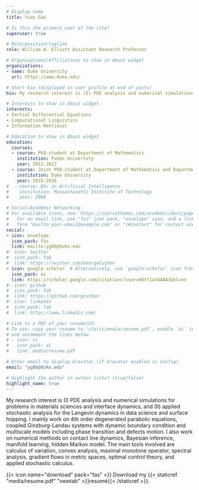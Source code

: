 ```yaml
---
# Display name
title: Yuan Gao

# Is this the primary user of the site?
superuser: true

# Role/position/tagline
role: William W. Elliott Assistant Research Professor

# Organizations/Affiliations to show in About widget
organizations:
- name: Duke University
  url: https://www.duke.edu/

# Short bio (displayed in user profile at end of posts)
bio: My research interest is (I) PDE analysis and numerical simulations for problems in materials sciences and interface dynamics, and (II) applied stochastic analysis for the Langevin dynamics in data science and surface hopping.

# Interests to show in About widget
interests:
- Partial Differential Equations
- Computational Linguistics
- Information Retrieval

# Education to show in About widget
education:
  courses:
  - course: PhD-student at Department of Mathematics
    institution: Fudan University
    year: 2012-2017
  - course: Joint PhD-student at Department of Mathematics and Department of Physics
    institution: Duke University
    year: 2015-2016
#  - course: BSc in Artificial Intelligence
#    institution: Massachusetts Institute of Technology
#    year: 2008

# Social/Academic Networking
# For available icons, see: https://sourcethemes.com/academic/docs/page-builder/#icons
#   For an email link, use "fas" icon pack, "envelope" icon, and a link in the
#   form "mailto:your-email@example.com" or "/#contact" for contact widget.
social:
- icon: envelope
  icon_pack: fas
  link: mailto:yg86@duke.edu
#- icon: twitter
#  icon_pack: fab
#  link: https://twitter.com/GeorgeCushen
- icon: google-scholar  # Alternatively, use `google-scholar` icon from `ai` icon pack
  icon_pack: ai
  link: https://scholar.google.com/citations?user=06tf1aYAAAAJ&hl=en
#- icon: github
#  icon_pack: fab
#  link: https://github.com/gcushen
#- icon: linkedin
#  icon_pack: fab
#  link: https://www.linkedin.com/

# Link to a PDF of your resume/CV.
# To use: copy your resume to `static/media/resume.pdf`, enable `ai` icons in `params.toml`, 
# and uncomment the lines below.
# - icon: cv
#   icon_pack: ai
#   link: media/resume.pdf

# Enter email to display Gravatar (if Gravatar enabled in Config)
email: "yg86@duke.edu"

# Highlight the author in author lists? (true/false)
highlight_name: true
---
```


My research interest is (I) PDE analysis and numerical simulations for problems in materials sciences and interface dynamics, and (II) applied stochastic analysis for the Langevin dynamics in data science and surface hopping. I mainly work on 4th order degenerated parabolic equations, coupled Ginzburg-Landau systems with dynamic boundary condition and multiscale models including phase transition and defects motion. I also work on numerical methods on contact line dynamics, Bayesian inference, manifold learning, hidden Markov model. The main tools involved are calculus of variation, convex analysis, maximal monotone operator, spectral analysis, gradient flows in metric spaces, optimal control theory, and applied stochastic calculus.


{{< icon name="download" pack="fas" >}} Download my {{< staticref "media/resume.pdf" "newtab" >}}resumé{{< /staticref >}}.
